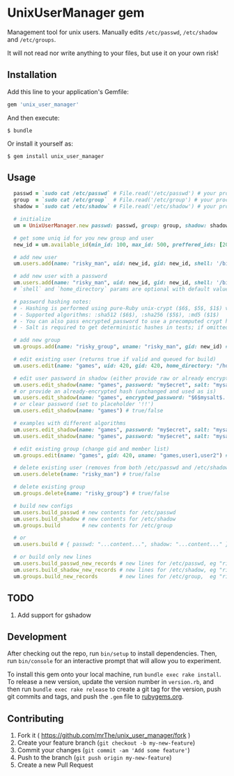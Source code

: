 # UnixUserManager gem

Management tool for unix users. Manually edits `/etc/passwd`, `/etc/shadow` and `/etc/groups`.

It will not read nor write anything to your files, but use it on your own risk!

## Installation

Add this line to your application's Gemfile:

```ruby
gem 'unix_user_manager'
```

And then execute:

    $ bundle

Or install it yourself as:

    $ gem install unix_user_manager

## Usage

```ruby
  passwd = `sudo cat /etc/passwd` # File.read('/etc/passwd') # your process should have permission
  group  = `sudo cat /etc/group`  # File.read('/etc/group') # your process should have permission
  shadow = `sudo cat /etc/shadow` # File.read('/etc/shadow') # your process should have permission

  # initialize
  um = UnixUserManager.new passwd: passwd, group: group, shadow: shadow

  # get some uniq id for you new group and user
  new_id = um.available_id(min_id: 100, max_id: 500, preffered_ids: [200, 300, 333, 400, 500], recursive: false) # 42

  # add new user
  um.users.add(name: "risky_man", uid: new_id, gid: new_id, shell: '/bin/bash', home_directory: '/home/riskiy_man') # true

  # add new user with a password
  um.users.add(name: "risky_man", uid: new_id, gid: new_id, shell: '/bin/bash', home_directory: '/home/riskiy_man', password: 'my$ecret', salt: 'mysalt', algorithm: :sha512) # true
  # `shell` and `home_directory` params are optional with default values as shown above

  # password hashing notes:
  # - Hashing is performed using pure-Ruby unix-crypt ($6$, $5$, $1$) via the unix-crypt gem
  # - Supported algorithms: :sha512 ($6$), :sha256 ($5$), :md5 ($1$)
  # - You can also pass encrypted_password to use a precomputed crypt hash as-is
  # - Salt is required to get deterministic hashes in tests; if omitted, a random salt is used

  # add new group
  um.groups.add(name: "risky_group", uname: "risky_man", gid: new_id) # true

  # edit existing user (returns true if valid and queued for build)
  um.users.edit(name: "games", uid: 420, gid: 420, home_directory: "/home/games", shell: "/bin/zsh") # true/false

  # edit user password in shadow (either provide raw or already encrypted)
  um.users.edit_shadow(name: "games", password: "my$ecret", salt: "mysalt", algorithm: :sha512) # true/false
  # or provide an already-encrypted hash (unchanged and used as is)
  um.users.edit_shadow(name: "games", encrypted_password: "$6$mysalt$...hash...") # true/false
  # or clear password (set to placeholder '!!')
  um.users.edit_shadow(name: "games") # true/false

  # examples with different algorithms
  um.users.edit_shadow(name: "games", password: "my$ecret", salt: "mysalt", algorithm: :sha256) # => $5$mysalt$...
  um.users.edit_shadow(name: "games", password: "my$ecret", salt: "mysalt", algorithm: :md5)    # => $1$mysalt$...

  # edit existing group (change gid and member list)
  um.groups.edit(name: "games", gid: 420, uname: "games,user1,user2") # true/false

  # delete existing user (removes from both /etc/passwd and /etc/shadow)
  um.users.delete(name: "risky_man") # true/false

  # delete existing group
  um.groups.delete(name: "risky_group") # true/false

  # build new configs
  um.users.build_passwd # new contents for /etc/passwd
  um.users.build_shadow # new contents for /etc/shadow
  um.groups.build       # new contents for /etc/group

  # or
  um.users.build # { passwd: "...content...", shadow: "...content..." } new contents for /etc/passwd and /etc/shadow

  # or build only new lines
  um.users.build_passwd_new_records # new lines for /etc/passwd, eg "risky_man:x:42:42::/dev/null:/bin/bash"
  um.users.build_shadow_new_records # new lines for /etc/shadow, eg "risky_man:!!:::::::"
  um.groups.build_new_records       # new lines for /etc/group,  eg "risky_group:x:42:risky_man"
```

## TODO

1. Add support for gshadow

## Development

After checking out the repo, run `bin/setup` to install dependencies. Then, run `bin/console` for an interactive prompt that will allow you to experiment.

To install this gem onto your local machine, run `bundle exec rake install`. To release a new version, update the version number in `version.rb`, and then run `bundle exec rake release` to create a git tag for the version, push git commits and tags, and push the `.gem` file to [rubygems.org](https://rubygems.org).

## Contributing

1. Fork it ( https://github.com/mrThe/unix_user_manager/fork )
2. Create your feature branch (`git checkout -b my-new-feature`)
3. Commit your changes (`git commit -am 'Add some feature'`)
4. Push to the branch (`git push origin my-new-feature`)
5. Create a new Pull Request
